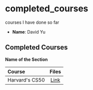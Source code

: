 # completed_courses
courses I have done so far



- **Name**: David Yu

## Completed Courses

**Name of the Section**

Course|Files
:--|:--:
Harvard's CS50| [Link](https://www.edx.org/course/introduction-computer-science-harvardx-cs50x)
